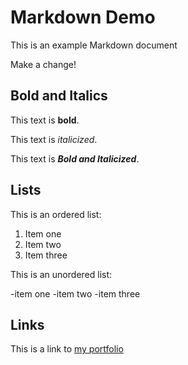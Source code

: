 # Markdown Demo

This is an example Markdown document

Make a change!

## Bold and Italics

This text is **bold**.

This text is _italicized_.

This text is **_Bold and Italicized_**.

## Lists

This is an ordered list:

1. Item one
2. Item two
3. Item three

This is an unordered list:

-item one
-item two
-item three

## Links

This is a link to [my portfolio](https://github.com/Daiyegamer)


